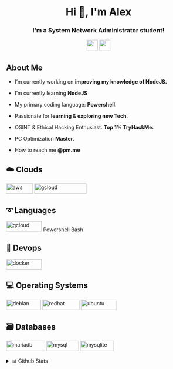 <h1 align="center">Hi 👋, I'm Alex</h1>
<h3 align="center">I'm a System Network Administrator student!<br></h3>

<p align="center">
<img height="30" src="https://img.shields.io/badge/twitter-%231DA1F2.svg?&style=for-the-badge&logo=twitter&logoColor=white" /> 
<img height="30"src="https://img.shields.io/badge/linkedin-blue.svg?&style=for-the-badge&logo=linkedin&logoColor=white" /> </p>

<h2>About Me</h2>

* I’m currently working on **improving my knowledge of NodeJS.**

* I’m currently learning **NodeJS** 
   
* My primary coding language: **Powershell**.

* Passionate for **learning & exploring new Tech**.

* OSINT & Ethical Hacking Enthusiast. **Top 1% TryHackMe.**

* PC Optimization **Master**.

* How to reach me **@pm.me**

<h2>☁️ Clouds </h2>

<img src="https://camo.githubusercontent.com/9281daa5684971fd3325661e3dd5fea86b21a902e3741a556fb636fbf0e2f3d4/68747470733a2f2f696d672e736869656c64732e696f2f62616467652f4157532d2532334646393930302e7376673f7374796c653d666f722d7468652d6261646765266c6f676f3d616d617a6f6e2d617773266c6f676f436f6c6f723d7768697465" alt="aws" width="73" height="28"/> <img src="https://camo.githubusercontent.com/0ff95ac28f85bda17f062b6babaa5f81dcfb540ad9239a9f248057ede13027fa/68747470733a2f2f696d672e736869656c64732e696f2f62616467652f476f6f676c65436c6f75642d2532333432383546342e7376673f7374796c653d666f722d7468652d6261646765266c6f676f3d676f6f676c652d636c6f7564266c6f676f436f6c6f723d7768697465" alt="gcloud" width="142" height="28"/>

<h2>➰ Languages </h2>

<img src="https://camo.githubusercontent.com/a1b2dac5667822ee0d98ae6d799da61987fd1658dfeb4d2ca6e3c99b1535ebd8/68747470733a2f2f696d672e736869656c64732e696f2f62616467652f707974686f6e2d3336373041303f7374796c653d666f722d7468652d6261646765266c6f676f3d707974686f6e266c6f676f436f6c6f723d666664643534" alt="gcloud" width="97" height="28"/>  Powershell Bash

<h2>🧰 Devops </h2>

<img src="https://camo.githubusercontent.com/6b7f701cf0bea42833751b754688f1a27b6090fdf90bf2b226addff01be817f0/68747470733a2f2f696d672e736869656c64732e696f2f62616467652f646f636b65722d2532333064623765642e7376673f7374796c653d666f722d7468652d6261646765266c6f676f3d646f636b6572266c6f676f436f6c6f723d7768697465" alt="docker" width="97" height="28"/>

<h2>💻 Operating Systems </h2>

<img src="https://camo.githubusercontent.com/94c5a32b53c1771bd1a163fe0523aee22b624e1d613ec984e52686cda1cdb2bd/68747470733a2f2f696d672e736869656c64732e696f2f62616467652f44656269616e2d4437304135333f7374796c653d666f722d7468652d6261646765266c6f676f3d64656269616e266c6f676f436f6c6f723d7768697465" alt="debian" width="95" height="28"/> <img src="https://camo.githubusercontent.com/72a473c479a42cb6f29b4bf6cc8a4f5ef3d5c36eb878117a1349a5e58361021a/68747470733a2f2f696d672e736869656c64732e696f2f62616467652f5265642532304861742d4545303030303f7374796c653d666f722d7468652d6261646765266c6f676f3d726564686174266c6f676f436f6c6f723d7768697465" alt="redhat" width="101" height="28"/> <img src="https://camo.githubusercontent.com/d6de31463470dd4540e7ece7849e6d38d423825f113ea4ae639f4dcfd0392d82/68747470733a2f2f696d672e736869656c64732e696f2f62616467652f5562756e74752d4539353432303f7374796c653d666f722d7468652d6261646765266c6f676f3d7562756e7475266c6f676f436f6c6f723d7768697465" alt="ubuntu" width="98" height="28"/>

<h2>🗃 Databases</h2>

<img src="https://camo.githubusercontent.com/19be198b22407b49a4ea491b2900b85e09d859dbb2801e3f0c165a84b66e1506/68747470733a2f2f696d672e736869656c64732e696f2f62616467652f4d6172696144422d3030333534353f7374796c653d666f722d7468652d6261646765266c6f676f3d6d617269616462266c6f676f436f6c6f723d7768697465" alt="mariadb" width="106" height="28"/> <img src="https://camo.githubusercontent.com/b46e59b09c063a31380646688a68018381767a7a206547c93f896df4643671e9/68747470733a2f2f696d672e736869656c64732e696f2f62616467652f6d7973716c2d2532333030303030662e7376673f7374796c653d666f722d7468652d6261646765266c6f676f3d6d7973716c266c6f676f436f6c6f723d7768697465" alt="mysql" width="88" height="28"/> <img src="https://camo.githubusercontent.com/b310667470594171440f9b80f624787ea58555296d88af177788509b0d73a40b/68747470733a2f2f696d672e736869656c64732e696f2f62616467652f73716c6974652d2532333037343035652e7376673f7374796c653d666f722d7468652d6261646765266c6f676f3d73716c697465266c6f676f436f6c6f723d7768697465" alt="mysqlite" width="92" height="28"/>

<p align="center">
 <details>
<summary>📊 Github Stats</summary> </p>

<p align="center"> <img src="https://github-readme-stats.vercel.app/api?username=alcrb&show_icons=true&theme=gotham" alt="A C | Stats" />
<p align="center"> <img src="https://github-readme-stats.vercel.app/api/top-langs/?username=alcrb&theme=gotham")
</details>

![Visitor Count](https://profile-counter.glitch.me/{alcrb}/count.svg) </p>


